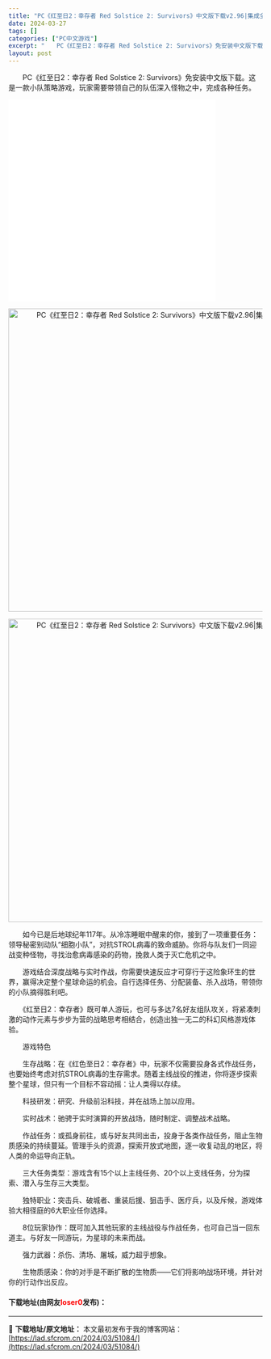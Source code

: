 ```yaml
---
title: "PC《红至日2：幸存者 Red Solstice 2: Survivors》中文版下载v2.96|集成全DLC"
date: 2024-03-27
tags: []
categories: ["PC中文游戏"]
excerpt: "　　PC《红至日2：幸存者 Red Solstice 2: Survivors》免安装中文版下载。这是一款小队策略游戏，玩家需要带领自己的队伍深入怪物之中，完成各种任务。 　　如今已是后地球纪年117年。从冷冻睡眠中醒来的你，接到了一项重要任务：领导秘密别动队&ldquo;细胞小队&rdquo;，对&hellip;"
layout: post
---
```


 <p>　　PC《红至日2：幸存者 Red Solstice 2: Survivors》免安装中文版下载。这是一款小队策略游戏，玩家需要带领自己的队伍深入怪物之中，完成各种任务。</p> <p><iframe align="middle" allowfullscreen="true" border="0" frameborder="0" framespacing="0" height="400" scrolling="no" src="//player.bilibili.com/player.html?aid=673858974&amp;bvid=BV1XU4y1G7vR&amp;cid=359053731&amp;page=1" width="410"></iframe></p> <p align="center"><img align="" border="0" src="https://www.2023game.com/d/file/p/2021/07-03/7f0400e2a1c51186566f06531fe0fcd3.jpg" width="600" alt="PC《红至日2：幸存者 Red Solstice 2: Survivors》中文版下载v2.96|集成全DLC" /></p> <p align="center"><img align="" border="0" src="https://www.2023game.com/d/file/p/2021/07-03/1001027099ebec7864308be351050555.jpg" width="600" alt="PC《红至日2：幸存者 Red Solstice 2: Survivors》中文版下载v2.96|集成全DLC" /></p> <p>　　如今已是后地球纪年117年。从冷冻睡眠中醒来的你，接到了一项重要任务：领导秘密别动队&ldquo;细胞小队&rdquo;，对抗STROL病毒的致命威胁。你将与队友们一同迎战变种怪物，寻找治愈病毒感染的药物，挽救人类于灭亡危机之中。</p> <p>　　游戏结合深度战略与实时作战，你需要快速反应才可穿行于这险象环生的世界，赢得决定整个星球命运的机会。自行选择任务、分配装备、杀入战场，带领你的小队摘得胜利吧。</p> <p>　　《红至日2：幸存者》既可单人游玩，也可与多达7名好友组队攻关，将紧凑刺激的动作元素与步步为营的战略思考相结合，创造出独一无二的科幻风格游戏体验。</p> <p>　　游戏特色</p> <p>　　生存战略：在《红色至日2：幸存者》中，玩家不仅需要投身各式作战任务，也要始终考虑对抗STROL病毒的生存需求。随着主线战役的推进，你将逐步探索整个星球，但只有一个目标不容动摇：让人类得以存续。</p> <p>　　科技研发：研究、升级前沿科技，并在战场上加以应用。</p> <p>　　实时战术：驰骋于实时演算的开放战场，随时制定、调整战术战略。</p> <p>　　作战任务：或孤身前往，或与好友共同出击，投身于各类作战任务，阻止生物质感染的持续蔓延。管理手头的资源，探索开放式地图，逐一收复动乱的地区，将人类的命运导向正轨。</p> <p>　　三大任务类型：游戏含有15个以上主线任务、20个以上支线任务，分为探索、潜入与生存三大类型。</p> <p>　　独特职业：突击兵、破城者、重装后援、狙击手、医疗兵，以及斥候，游戏体验大相径庭的6大职业任你选择。</p> <p>　　8位玩家协作：既可加入其他玩家的主线战役与作战任务，也可自己当一回东道主。与好友一同游玩，为星球的未来而战。</p> <p>　　强力武器：杀伤、清场、屠城，威力超乎想象。</p> <p>　　生物质感染：你的对手是不断扩散的生物质&mdash;&mdash;它们将影响战场环境，并针对你的行动作出反应。</p> <p><h4>下载地址(由网友<font color="red">loser0</font>发布)：</h4></p> 

---
📖 **下载地址/原文地址：** 本文最初发布于我的博客网站：[https://lad.sfcrom.cn/2024/03/51084/](https://lad.sfcrom.cn/2024/03/51084/)
